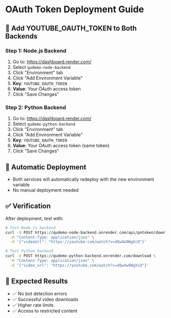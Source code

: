 # OAuth Token Deployment Guide

## 🎯 **Add YOUTUBE_OAUTH_TOKEN to Both Backends**

### **Step 1: Node.js Backend**
1. Go to: https://dashboard.render.com/
2. Select `qudemo-node-backend`
3. Click "Environment" tab
4. Click "Add Environment Variable"
5. **Key**: `YOUTUBE_OAUTH_TOKEN`
6. **Value**: Your OAuth access token
7. Click "Save Changes"

### **Step 2: Python Backend**
1. Go to: https://dashboard.render.com/
2. Select `qudemo-python-backend`
3. Click "Environment" tab
4. Click "Add Environment Variable"
5. **Key**: `YOUTUBE_OAUTH_TOKEN`
6. **Value**: Your OAuth access token (same token)
7. Click "Save Changes"

## 🔄 **Automatic Deployment**
- Both services will automatically redeploy with the new environment variable
- No manual deployment needed

## ✅ **Verification**
After deployment, test with:
```bash
# Test Node.js backend
curl -X POST https://qudemo-node-backend.onrender.com/api/potoken/download \
  -H "Content-Type: application/json" \
  -d '{"videoUrl": "https://youtube.com/watch?v=dQw4w9WgXcQ"}'

# Test Python backend
curl -X POST https://qudemo-python-backend.onrender.com/download \
  -H "Content-Type: application/json" \
  -d '{"video_url": "https://youtube.com/watch?v=dQw4w9WgXcQ"}'
```

## 🎯 **Expected Results**
- ✅ No bot detection errors
- ✅ Successful video downloads
- ✅ Higher rate limits
- ✅ Access to restricted content 